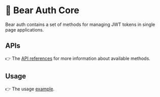 # 🐻 Bear Auth Core

Bear auth contains a set of methods for managing JWT tokens in single page applications.

## APIs

👉 The [API references](https://github.com/AckeeCZ/bear-auth/blob/main/packages/core/docs/API.md) for more information about available methods.

## Usage

<!-- Relative paths won't work when displaying the README on NPM site for example. -->
👉 The usage [example](https://github.com/AckeeCZ/bear-auth/tree/main/examples/core).